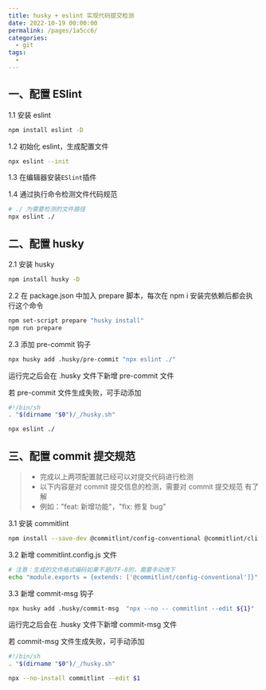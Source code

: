 ```yaml
---
title: husky + eslint 实现代码提交检测
date: 2022-10-19 00:00:00
permalink: /pages/1a5cc6/
categories: 
  - git
tags: 
  - 
---
```


## 一、配置 ESlint

1.1 安装 eslint

```bash
npm install eslint -D
```

1.2 初始化 eslint，生成配置文件

```bash
npx eslint --init
```

1.3 在编辑器安装`ESlint`插件

1.4 通过执行命令检测文件代码规范

```bash
# ./ 为需要检测的文件路径
npx eslint ./
```

## 二、配置 husky

2.1 安装 husky

```bash
npm install husky -D
```

2.2 在 package.json 中加入 prepare 脚本，每次在 npm i 安装完依赖后都会执行这个命令

```bash
npm set-script prepare "husky install"
npm run prepare
```

2.3 添加 pre-commit 钩子

```bash
npx husky add .husky/pre-commit "npx eslint ./"
```

运行完之后会在 .husky 文件下新增 pre-commit 文件

若 pre-commit 文件生成失败，可手动添加

```bash
#!/bin/sh
. "$(dirname "$0")/_/husky.sh"

npx eslint ./
```

## 三、配置 commit 提交规范

> - 完成以上两项配置就已经可以对提交代码进行检测
> - 以下内容是对 commit 提交信息的检测，需要对 commit 提交规范 有了解
> - 例如："feat: 新增功能"，"fix: 修复 bug"

3.1 安装 commitlint

```bash
npm install --save-dev @commitlint/config-conventional @commitlint/cli
```

3.2 新增 commitlint.config.js 文件

```bash
# 注意：生成的文件格式编码如果不是UTF-8的，需要手动改下
echo "module.exports = {extends: ['@commitlint/config-conventional']}" > commitlint.config.js
```

3.3 新增 commit-msg 钩子

```bash
npx husky add .husky/commit-msg  "npx --no -- commitlint --edit ${1}"
```

运行完之后会在 .husky 文件下新增 commit-msg 文件

若 commit-msg 文件生成失败，可手动添加

```bash
#!/bin/sh
. "$(dirname "$0")/_/husky.sh"

npx --no-install commitlint --edit $1
```
